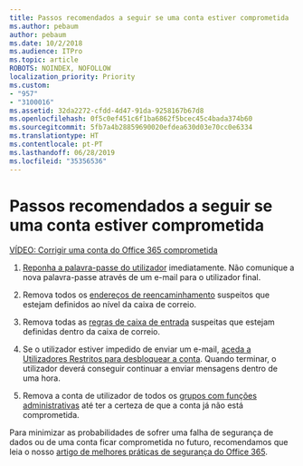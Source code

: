 ```yaml
---
title: Passos recomendados a seguir se uma conta estiver comprometida
ms.author: pebaum
author: pebaum
ms.date: 10/2/2018
ms.audience: ITPro
ms.topic: article
ROBOTS: NOINDEX, NOFOLLOW
localization_priority: Priority
ms.custom:
- "957"
- "3100016"
ms.assetid: 32da2272-cfdd-4d47-91da-9258167b67d8
ms.openlocfilehash: 0f5c0ef451c6f1ba6862f5bcec45c4bada374b60
ms.sourcegitcommit: 5fb7a4b28859690020efdea630d03e70cc0e6334
ms.translationtype: HT
ms.contentlocale: pt-PT
ms.lasthandoff: 06/28/2019
ms.locfileid: "35356536"
---
```

# <a name="recommended-steps-to-take-if-an-account-is-compromised"></a>Passos recomendados a seguir se uma conta estiver comprometida

[VÍDEO: Corrigir uma conta do Office 365 comprometida](https://www.microsoft.com/videoplayer/embed/RE2jvOb?pid=ocpVideo0-innerdiv-oneplayer&amp;postJsllMsg=true&amp;maskLevel=20&amp;autoplay=true)
  
1. [Reponha a palavra-passe do utilizador](https://support.office.com/article/7a5d073b-7fae-4aa5-8f96-9ecd041aba9c) imediatamente. Não comunique a nova palavra-passe através de um e-mail para o utilizador final.

2. Remova todos os [endereços de reencaminhamento](https://support.office.com/article/ab5eb117-0f22-4fa7-a662-3a6bdb0add74) suspeitos que estejam definidos ao nível da caixa de correio.

3. Remova todas as [regras de caixa de entrada](https://support.office.com/article/1433E3A0-7FB0-4999-B536-50E05CB67FED) suspeitas que estejam definidas dentro da caixa de correio.

4. Se o utilizador estiver impedido de enviar um e-mail, [aceda a Utilizadores Restritos para desbloquear a conta](https://protection.office.com/?hash=/restrictedusers). Quando terminar, o utilizador deverá conseguir continuar a enviar mensagens dentro de uma hora.

5. Remova a conta de utilizador de todos os [grupos com funções administrativas](https://support.office.com/article/eac4d046-1afd-4f1a-85fc-8219c79e1504) até ter a certeza de que a conta já não está comprometida.

Para minimizar as probabilidades de sofrer uma falha de segurança de dados ou de uma conta ficar comprometida no futuro, recomendamos que leia o nosso [artigo de melhores práticas de segurança do Office 365](https://support.office.com/article/9295e396-e53d-49b9-ae9b-0b5828cdedc3).
  